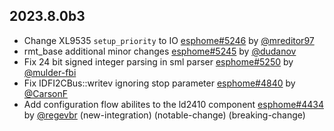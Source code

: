 ## 2023.8.0b3

- Change XL9535 `setup_priority` to IO [esphome#5246](https://github.com/esphome/esphome/pull/5246) by [@mreditor97](https://github.com/mreditor97)
- rmt_base additional minor changes [esphome#5245](https://github.com/esphome/esphome/pull/5245) by [@dudanov](https://github.com/dudanov)
- Fix 24 bit signed integer parsing in sml parser [esphome#5250](https://github.com/esphome/esphome/pull/5250) by [@mulder-fbi](https://github.com/mulder-fbi)
- Fix IDFI2CBus::writev ignoring stop parameter [esphome#4840](https://github.com/esphome/esphome/pull/4840) by [@CarsonF](https://github.com/CarsonF)
- Add configuration flow abilites to the ld2410 component [esphome#4434](https://github.com/esphome/esphome/pull/4434) by [@regevbr](https://github.com/regevbr) (new-integration) (notable-change) (breaking-change)

